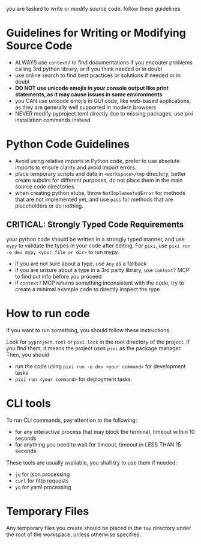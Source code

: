 you are tasked to write or modify source code, follow these guidelines

# Guidelines for Writing or Modifying Source Code
- ALWAYS use `context7` to find documentations if you encouter problems calling 3rd python library, or if you think needed or in doubt
- use online search to find best practices or solutions if needed or in doubt
- **DO NOT use unicode emojis in your console output like print statements, as it may cause issues in some environments**
- you CAN use unicode emojis in GUI code, like web-based applications, as they are generally well supported in modern browsers
- NEVER modify pyproject.toml directly due to missing packages, use pixi installation commands instead

# Python Code Guidelines

- Avoid using relative imports in Python code, prefer to use absolute imports to ensure clarity and avoid import errors.
- place temporary scripts and data in `<workspace>/tmp` directory, better create subdirs for different purposes, do not place them in the main source code directories.
- when creating python stubs, throw `NotImplementedError` for methods that are not implemented yet, and use `pass` for methods that are placeholders or do nothing.

## CRITICAL: Strongly Typed Code Requirements

your python code should be written in a strongly typed manner, and use `mypy` to validate the types in your code after editing. For `pixi`, use `pixi run -e dev mypy <your file or dir>` to run mypy.

- if you are not sure about a type, use `Any` as a fallback
- if you are unsure about a type in a 3rd party library, use `context7` MCP to find out info before you proceed
- if `context7` MCP returns something inconsistent with the code, try to create a minimal example code to directly inspect the type

# How to run code

If you want to run something, you should follow these instructions.

Look for `pyproject.toml` or `pixi.lock` in the root directory of the project. If you find them, it means the project uses `pixi` as the package manager. Then, you should 
- run the code using `pixi run -e dev <your command>` for development tasks
- `pixi run <your command>` for deployment tasks.

# CLI tools

To run CLI commands, pay attention to the following:
- for any interactive process that may block the terminal, timeout within 10 seconds
- for anything you need to wait for timeout, timeout in LESS THAN 15 seconds

These tools are usually available, you shall try to use them if needed:
- `jq` for json processing
- `curl` for http requests
- `yq` for yaml processing

# Temporary Files

Any temporary files you create should be placed in the `tmp` directory under the root of the workspace, unless otherwise specified. 
